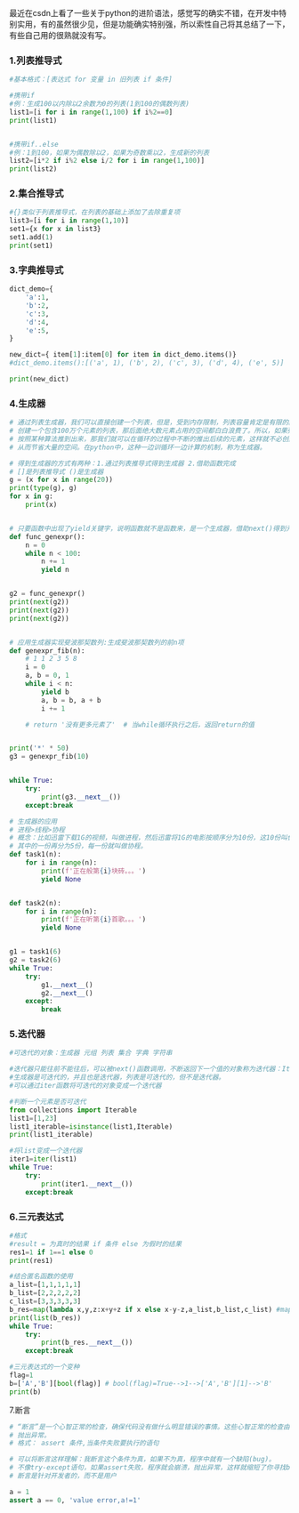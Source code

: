 
<BlogInfo id="1329" title="python中的一些进阶语法" author="白日梦想猿" pv=0 read_times=0 pre_cost_time=122 category="杂谈" tag_list="['生成器、迭代器', '三元表达式', '推导式']" create_time="2021.11.08 21:06:00" update_time="2021.11.08 21:06:00" />

最近在csdn上看了一些关于python的进阶语法，感觉写的确实不错，在开发中特别实用，有的虽然很少见，但是功能确实特别强，所以索性自己将其总结了一下，有些自己用的很熟就没有写。


### 1.列表推导式
```python
#基本格式：[表达式 for 变量 in 旧列表 if 条件]

#携带if
#例：生成100以内除以2余数为0的列表(1到100的偶数列表)
list1=[i for i in range(1,100) if i%2==0]
print(list1)


#携带if..else
#例：1到100，如果为偶数除以2，如果为奇数乘以2，生成新的列表
list2=[i*2 if i%2 else i/2 for i in range(1,100)]
print(list2)
```


### 2.集合推导式
```python
#{}类似于列表推导式，在列表的基础上添加了去除重复项
list3=[i for i in range(1,10)]
set1={x for x in list3}
set1.add(1)
print(set1)
```

### 3.字典推导式
```python
dict_demo={
    'a':1,
    'b':2,
    'c':3,
    'd':4,
    'e':5,
}

new_dict={ item[1]:item[0] for item in dict_demo.items()}
#dict_demo.items():[('a', 1), ('b', 2), ('c', 3), ('d', 4), ('e', 5)]

print(new_dict)
```

### 4.生成器
```python
# 通过列表生成器，我们可以直接创建一个列表，但是，受到内存限制，列表容量肯定是有限的。并且，我们
# 创建一个包含100万个元素的列表，那后面绝大数元素占用的空间都白白浪费了。所以，如果列表元素可以
# 按照某种算法推到出来，那我们就可以在循环的过程中不断的推出后续的元素，这样就不必创建完整的list，
# 从而节省大量的空间。在python中，这种一边训循环一边计算的机制，称为生成器。

# 得到生成器的方式有两种：1.通过列表推导式得到生成器 2.借助函数完成
# []是列表推导式 ()是生成器
g = (x for x in range(20))
print(type(g), g)
for x in g:
    print(x)


# 只要函数中出现了yield关键字，说明函数就不是函数来，是一个生成器，借助next()得到元素
def func_genexpr():
    n = 0
    while n < 100:
        n += 1
        yield n


g2 = func_genexpr()
print(next(g2))
print(next(g2))
print(next(g2))


# 应用生成器实现斐波那契数列:生成斐波那契数列的前n项
def genexpr_fib(n):
    # 1 1 2 3 5 8
    i = 0
    a, b = 0, 1
    while i < n:
        yield b
        a, b = b, a + b
        i += 1

    # return '没有更多元素了'  # 当while循环执行之后，返回return的值


print('*' * 50)
g3 = genexpr_fib(10)


while True:
    try:
        print(g3.__next__())
    except:break

# 生成器的应用
# 进程>线程>协程
# 概念：比如迅雷下载1G的视频，叫做进程，然后迅雷将1G的电影按顺序分为10份，这10份叫做线程，然后
# 其中的一份再分为5份，每一份就叫做协程。
def task1(n):
    for i in range(n):
        print(f'正在般第{i}块砖。。。')
        yield None


def task2(n):
    for i in range(n):
        print(f'正在听第{i}首歌。。。')
        yield None


g1 = task1(6)
g2 = task2(6)
while True:
    try:
        g1.__next__()
        g2.__next__()
    except:
        break
```


### 5.迭代器
```python
#可迭代的对象：生成器 元组 列表 集合 字典 字符串

#迭代器只能往前不能往后，可以被next()函数调用，不断返回下一个值的对象称为迭代器：Iterator
#生成器是可迭代的，并且也是迭代器，列表是可迭代的，但不是迭代器。
#可以通过iter函数将可迭代的对象变成一个迭代器

#判断一个元素是否可迭代
from collections import Iterable
list1=[1,23]
list1_iterable=isinstance(list1,Iterable)
print(list1_iterable)

#将list变成一个迭代器
iter1=iter(list1)
while True:
    try:
        print(iter1.__next__())
    except:break
```


### 6.三元表达式
```python
#格式
#result = 为真时的结果 if 条件 else 为假时的结果
res1=1 if 1==1 else 0
print(res1)

#结合匿名函数的使用
a_list=[1,1,1,1,1]
b_list=[2,2,2,2,2]
c_list=[3,3,3,3,3]
b_res=map(lambda x,y,z:x+y+z if x else x-y-z,a_list,b_list,c_list) #map函数的返回值是一个可迭代的对象
print(list(b_res))
while True:
    try:
        print(b_res.__next__())
    except:break

#三元表达式的一个变种
flag=1
b=['A','B'][bool(flag)] # bool(flag)=True-->1-->['A','B'][1]-->'B'
print(b)
```


7.断言
```python
# “断言”是一个心智正常的检查，确保代码没有做什么明显错误的事情。这些心智正常的检查由assert语句执行，如果检查失败就会
# 抛出异常。
# 格式： assert 条件,当条件失败要执行的语句

# 可以将断言这样理解：我断言这个条件为真，如果不为真，程序中就有一个缺陷(bug)。
# 不像try-except语句，如果assert失败，程序就会崩溃，抛出异常，这样就缩短了你寻找bug的时间
# 断言是针对开发者的，而不是用户

a = 1
assert a == 0, 'value error,a!=1'
```



















